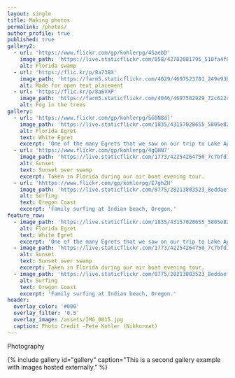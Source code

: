 ```yaml
---
layout: single
title: Making photos
permalink: /photos/
author_profile: true
published: true
gallery2:
  - url: 'https://www.flickr.com/gp/kohlerpg/4SaebD'
    image_path: 'https://live.staticflickr.com/858/42782081795_510fa4f868_b.jpg'
    alt: Florida swamp
  - url: 'https://flic.kr/p/8a738X'
    image_path: 'https://farm5.staticflickr.com/4029/4697523701_249e93ba23_q.jpg'
    alt: Made for open text placement
  - url: 'https://flic.kr/p/8a6VXP'
    image_path: 'https://farm5.staticflickr.com/4046/4697502929_72c612c636_q.jpg'
    alt: Fog in the trees
gallery:
  - url: 'https://www.flickr.com/gp/kohlerpg/SG0N8d]'
    image_path: 'https://live.staticflickr.com/1835/43157028655_5805e82858_q.jpg'
    alt: Florida Egret
    text: White Egret
    excerpt: 'One of the many Egrets that we saw on our trip to Lake Apopka, Florida.'
  - url: 'https://www.flickr.com/gp/kohlerpg/4gQHN7'
    image_path: 'https://live.staticflickr.com/1773/42254264750_7c7bfd1855_q.jpg'
    alt: Sunset
    text: Sunset over swamp
    excerpt: Taken in Florida during our air boat evening tour.
  - url: 'hhttps://www.flickr.com/gp/kohlerpg/E7ghZH'
    image_path: 'https://live.staticflickr.com/8775/28213803523_8eddaeff97_q.jpg'
    alt: Surfing
    text: Oregon Coast
    excerpt: 'Family surfing at Indian beach, Oregon.'
feature_row:
  - image_path: 'https://live.staticflickr.com/1835/43157028655_5805e82858_q.jpg'
    alt: Florida Egret
    text: White Egret
    excerpt: 'One of the many Egrets that we saw on our trip to Lake Apopka, Florida.'
  - image_path: 'https://live.staticflickr.com/1773/42254264750_7c7bfd1855_q.jpg'
    alt: Sunset
    text: Sunset over swamp
    excerpt: Taken in Florida during our air boat evening tour.
  - image_path: 'https://live.staticflickr.com/8775/28213803523_8eddaeff97_q.jpg'
    alt: Surfing
    text: Oregon Coast
    excerpt: 'Family surfing at Indian beach, Oregon.'
header:
  overlay_color: '#000'
  overlay_filter: '0.5'
  overlay_image: /assets/IMG_0015.jpg
  caption: Photo Credit -Pete Kohler (Nikkormat)
---
```

Photography

{% include gallery id="gallery" caption="This is a second gallery example with images hosted externally." %}
